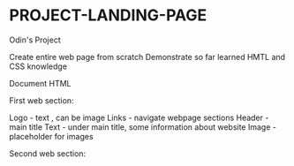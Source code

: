 # PROJECT-LANDING-PAGE
Odin's Project 

Create entire web page from scratch 
Demonstrate so far learned HMTL and CSS knowledge

Document HTML

First web section: 

Logo - text , can be image
Links - navigate webpage sections
Header - main title
Text - under main title, some information about website
Image - placeholder for images

Second web section: